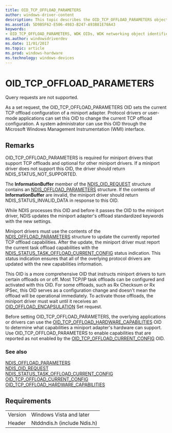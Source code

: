 ```yaml
---
title: OID_TCP_OFFLOAD_PARAMETERS
author: windows-driver-content
description: This topic describes the OID_TCP_OFFLOAD_PARAMETERS object identifier (OID). 
ms.assetid: 5D9B5F62-E506-4983-B247-A93B81E70A43
keywords:
- OID_TCP_OFFLOAD_PARAMETERS, WDK OIDs, WDK networking object identifiers, WDK networking OIDs
ms.author: windowsdriverdev
ms.date: 11/01/2017
ms.topic: article
ms.prod: windows-hardware
ms.technology: windows-devices
---
```


# OID_TCP_OFFLOAD_PARAMETERS

Query requests are not supported.

As a set request, the OID_TCP_OFFLOAD_PARAMETERS OID sets the current TCP offload configuration of a miniport adapter. Protocol drivers or user-mode applications can set this OID to change the current TCP offload configuration. A system administrator can use this OID through the Microsoft Windows Management Instrumentation (WMI) interface.

## Remarks

OID_TCP_OFFLOAD_PARAMETERS is required for miniport drivers that support TCP offloads and optional for other miniport drivers. If a miniport driver does not support this OID, the driver should return NDIS_STATUS_NOT_SUPPORTED.

The **InformationBuffer** member of the [NDIS_OID_REQUEST](https://msdn.microsoft.com/library/windows/hardware/ff566710) structure contains an [NDIS_OFFLOAD_PARAMETERS](https://msdn.microsoft.com/library/windows/hardware/ff566706) structure. If the contents of **InformationBuffer** are invalid, the miniport driver should return NDIS_STATUS_INVALID_DATA in response to this OID.

While NDIS processes this OID and before it passes the OID to the miniport driver, NDIS updates the miniport adapter's offload standardized keywords with the new settings.

Miniport drivers must use the contents of the [NDIS_OFFLOAD_PARAMETERS](https://msdn.microsoft.com/library/windows/hardware/ff566706) structure to update the currently reported TCP offload capabilities. After the update, the miniport driver must report the current task offload capabilities with the [NDIS_STATUS_TASK_OFFLOAD_CURRENT_CONFIG](ndis-status-task-offload-current-config.md) status indication. This status indication ensures that all of the overlying protocol drivers are updated with the new capabilities information.

This OID is a more comprehensive OID that instructs miniport drivers to turn certain offloads on or off. Most TCP/IP task offloads can be configured and activated with this OID. For some offloads, such as Rx Checksum or Rx IPSec, this OID serves as a configuration change and doesn't mean the offload will be operational immediately. To activate those offloads, the miniport driver must wait until it receives an [OID_OFFLOAD_ENCAPSULATION](oid-offload-encapsulation.md) Set request.

Before setting OID_TCP_OFFLOAD_PARAMETERS, the overlying applications or drivers can use the [OID_TCP_OFFLOAD_HARDWARE_CAPABILITIES](oid-tcp-offload-hardware-capabilities.md) OID to determine what capabilities a miniport adapter's hardware can support. Use OID_TCP_OFFLOAD_PARAMETERS to enable capabilities that are reported as not enabled by the [OID_TCP_OFFLOAD_CURRENT_CONFIG](oid-tcp-offload-current-config.md) OID.

### See also

[NDIS_OFFLOAD_PARAMETERS](https://msdn.microsoft.com/library/windows/hardware/ff566706)  
[NDIS_OID_REQUEST](https://msdn.microsoft.com/library/windows/hardware/ff566710)  
[NDIS_STATUS_TASK_OFFLOAD_CURRENT_CONFIG](ndis-status-task-offload-current-config.md)  
[OID_TCP_OFFLOAD_CURRENT_CONFIG](oid-tcp-offload-current-config.md)  
[OID_TCP_OFFLOAD_HARDWARE_CAPABILITIES](oid-tcp-offload-hardware-capabilities.md)

## Requirements

| | |
| --- | --- |
| Version | Windows Vista and later |
| Header | Ntddndis.h (include Ndis.h) |

